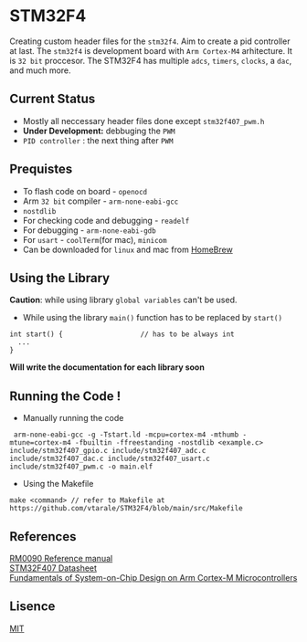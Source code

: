# STM32F4
Creating custom header files for the `stm32f4`. Aim to create a pid controller at last. 
The `stm32f4` is development board with `Arm Cortex-M4` arhitecture. It is `32 bit` proccesor. The STM32F4 has multiple `adcs`,  `timers`, `clocks`, a `dac`, and much more.

## Current Status
* Mostly all neccessary header files done except `stm32f407_pwm.h`
* **Under Development:** debbuging the `PWM`
* `PID controller` : the next thing after `PWM`

## Prequistes
* To flash code on board - `openocd`
* Arm `32 bit` compiler - `arm-none-eabi-gcc`
* `nostdlib`
* For checking code and debugging - `readelf`
* For debugging - `arm-none-eabi-gdb`
* For `usart` - `coolTerm`(for mac), `minicom`
* Can be downloaded for `linux` and mac from [HomeBrew](brew.sh)

## Using the Library
**Caution**: while using library `global variables` can't be used.
* While using the library `main()` function has to be replaced by `start()`
```
int start() {                   // has to be always int
  ...
}
```
**Will write the documentation for each library soon**

## Running the Code !
* Manually running the code
```
 arm-none-eabi-gcc -g -Tstart.ld -mcpu=cortex-m4 -mthumb -mtune=cortex-m4 -fbuiltin -ffreestanding -nostdlib <example.c> include/stm32f407_gpio.c include/stm32f407_adc.c include/stm32f407_dac.c include/stm32f407_usart.c include/stm32f407_pwm.c -o main.elf
```
* Using the Makefile
```
make <command> // refer to Makefile at https://github.com/vtarale/STM32F4/blob/main/src/Makefile
```

## References
[RM0090 Reference manual](https://github.com/vtarale/STM32F4/blob/main/Datasheets/reference_manual.pdf) <br/>
[STM32F407 Datasheet](https://github.com/vtarale/STM32F4/blob/main/Datasheets/datasheet.pdf) <br/>
[Fundamentals of System-on-Chip Design on Arm Cortex-M Microcontrollers](https://www.arm.com/resources/education/books/fundamentals-soc)

## Lisence
[MIT](https://github.com/vtarale/STM32F4/blob/main/LICENSE)
